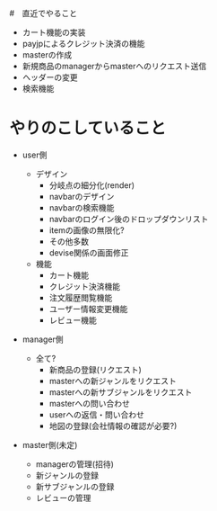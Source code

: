 #　直近でやること

- カート機能の実装
- payjpによるクレジット決済の機能
- masterの作成
- 新規商品のmanagerからmasterへのリクエスト送信
- ヘッダーの変更
- 検索機能


# やりのこしていること
- user側
  - デザイン
    - 分岐点の細分化(render)
    - navbarのデザイン
    - navbarの検索機能
    - navbarのログイン後のドロップダウンリスト
    - itemの画像の無限化?
    - その他多数
    - devise関係の画面修正
  - 機能
    - カート機能
    - クレジット決済機能
    - 注文履歴閲覧機能
    - ユーザー情報変更機能
    - レビュー機能

- manager側
  - 全て?
    - 新商品の登録(リクエスト)
    - masterへの新ジャンルをリクエスト
    - masterへの新サブジャンルをリクエスト
    - masterへの問い合わせ
    - userへの返信・問い合わせ
    - 地図の登録(会社情報の確認が必要?)

- master側(未定)
  - managerの管理(招待)
  - 新ジャンルの登録
  - 新サブジャンルの登録
  - レビューの管理

